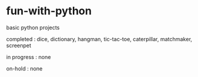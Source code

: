 # fun-with-python
basic python projects


completed :
  dice,
  dictionary,
  hangman,
  tic-tac-toe,
  caterpillar,
  matchmaker,
  screenpet

in progress :
  none

on-hold :
  none
